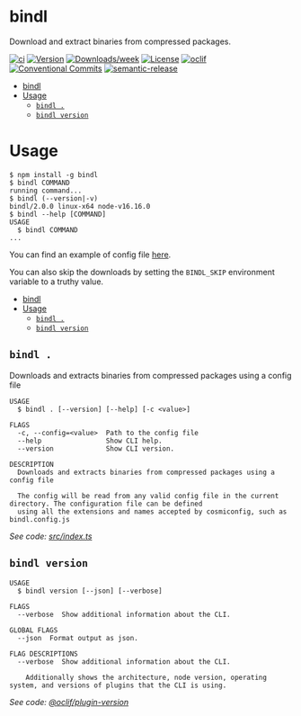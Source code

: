 # bindl

Download and extract binaries from compressed packages.

[![ci](https://github.com/felipecrs/bindl/workflows/ci/badge.svg)](https://github.com/felipecrs/bindl/actions?query=workflow%3Aci)
[![Version](https://img.shields.io/npm/v/bindl.svg)](https://npmjs.org/package/bindl)
[![Downloads/week](https://img.shields.io/npm/dw/bindl.svg)](https://npmjs.org/package/bindl)
[![License](https://img.shields.io/npm/l/bindl.svg)](https://github.com/felipecassiors/bindl/blob/master/package.json)
[![oclif](https://img.shields.io/badge/cli-oclif-brightgreen.svg)](https://oclif.io)
[![Conventional Commits](https://img.shields.io/badge/Conventional%20Commits-1.0.0-yellow.svg)](https://conventionalcommits.org)
[![semantic-release](https://img.shields.io/badge/%20%20%F0%9F%93%A6%F0%9F%9A%80-semantic--release-e10079.svg)](https://github.com/semantic-release/semantic-release)

<!-- toc -->

- [bindl](#bindl)
- [Usage](#usage)
  - [`bindl .`](#bindl-)
  - [`bindl version`](#bindl-version)
<!-- tocstop -->

# Usage

<!-- usage -->

```sh-session
$ npm install -g bindl
$ bindl COMMAND
running command...
$ bindl (--version|-v)
bindl/2.0.0 linux-x64 node-v16.16.0
$ bindl --help [COMMAND]
USAGE
  $ bindl COMMAND
...
```

<!-- usagestop -->

You can find an example of config file [here](./test/res/bindl.config.js).

You can also skip the downloads by setting the `BINDL_SKIP` environment variable to a truthy value.

<!-- commands -->

- [bindl](#bindl)
- [Usage](#usage)
  - [`bindl .`](#bindl-)
  - [`bindl version`](#bindl-version)

## `bindl .`

Downloads and extracts binaries from compressed packages using a config file

```
USAGE
  $ bindl . [--version] [--help] [-c <value>]

FLAGS
  -c, --config=<value>  Path to the config file
  --help                Show CLI help.
  --version             Show CLI version.

DESCRIPTION
  Downloads and extracts binaries from compressed packages using a config file

  The config will be read from any valid config file in the current directory. The configuration file can be defined
  using all the extensions and names accepted by cosmiconfig, such as bindl.config.js
```

_See code: [src/index.ts](https://github.com/felipecrs/bindl/blob/v2.0.0/src/index.ts)_

## `bindl version`

```
USAGE
  $ bindl version [--json] [--verbose]

FLAGS
  --verbose  Show additional information about the CLI.

GLOBAL FLAGS
  --json  Format output as json.

FLAG DESCRIPTIONS
  --verbose  Show additional information about the CLI.

    Additionally shows the architecture, node version, operating system, and versions of plugins that the CLI is using.
```

_See code: [@oclif/plugin-version](https://github.com/oclif/plugin-version/blob/v1.1.1/src/commands/version.ts)_

<!-- commandsstop -->
